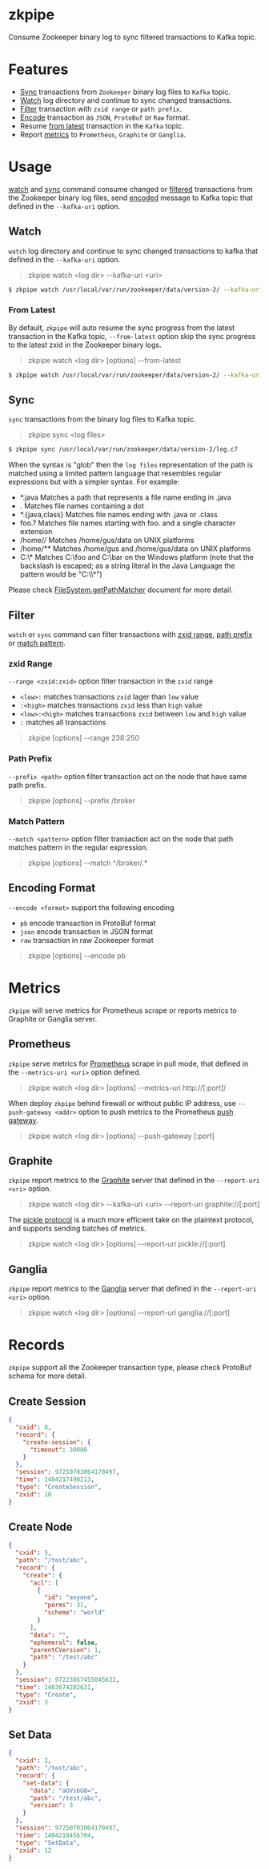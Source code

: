# zkpipe

Consume Zookeeper binary log to sync filtered transactions to Kafka topic.

# Features

- [Sync](#sync) transactions from `Zookeeper` binary log files to `Kafka` topic. 
- [Watch](#watch) log directory and continue to sync changed transactions. 
- [Filter](#filter) transaction with `zxid range` or `path prefix`.
- [Encode](#encoding-format) transaction as `JSON`, `ProtoBuf` or `Raw` format.
- Resume [from latest](#from-latest) transaction in the `Kafka` topic.
- Report [metrics](#metrics) to `Prometheus`, `Graphite` or `Ganglia`.

# Usage

[watch](#watch) and [sync](#sync) command consume changed or [filtered](#filter) transactions from the Zookeeper binary log files, 
send [encoded](#encoding-format) message to Kafka topic that defined in the `--kafka-uri` option.

## Watch 
`watch` log directory and continue to sync changed transactions to kafka that defined in the `--kafka-uri` option.

> zkpipe watch \<log dir\> --kafka-uri \<uri\>

```bash
$ zkpipe watch /usr/local/var/run/zookeeper/data/version-2/ --kafka-uri=kafka://localhost/zkpipe 
```

### From Latest
By default, `zkpipe` will auto resume the sync progress from the latest transaction in the Kafka topic, 
`--from-latest` option skip the sync progress to the latest zxid in the Zookeeper binary logs. 

> zkpipe watch \<log dir\> [options] --from-latest

```bash
$ zkpipe watch /usr/local/var/run/zookeeper/data/version-2/ --kafka-uri=kafka://localhost/zkpipe --from-latest
```

## Sync 
`sync` transactions from the binary log files to Kafka topic.

> zkpipe sync \<log files\>

```bash
$ zkpipe sync /usr/local/var/run/zookeeper/data/version-2/log.c7
```

When the syntax is "glob" then the `log files` representation of the path is matched using a limited pattern language that resembles regular expressions but with a simpler syntax. For example:

- *.java	Matches a path that represents a file name ending in .java
- *.*	Matches file names containing a dot
- *.{java,class}	Matches file names ending with .java or .class
- foo.?	Matches file names starting with foo. and a single character extension
- /home/*/*	Matches /home/gus/data on UNIX platforms
- /home/**	Matches /home/gus and /home/gus/data on UNIX platforms
- C:\\*	Matches C:\foo and C:\bar on the Windows platform (note that the backslash is escaped; as a string literal in the Java Language the pattern would be "C:\\\\*")

Please check [FileSystem.getPathMatcher](https://docs.oracle.com/javase/7/docs/api/java/nio/file/FileSystem.html#getPathMatcher(java.lang.String)) document for more detail. 

## Filter 

`watch` or `sync` command can filter transactions with [zxid range](#zxid-range), [path prefix](#path-prefix) or [match pattern](#match-pattern).

### zxid Range

`--range <zxid:zxid>` option filter transaction in the `zxid` range
- `<low>:` matches transactions `zxid` lager than `low` value
- `:<high>` matches transactions `zxid` less than `high` value
- `<low>:<high>` matches transactions `zxid` between `low` and `high` value
- `:` matches all transactions

> zkpipe [options] --range 238:250

### Path Prefix

`--prefix <path>` option filter transaction act on the node that have same path prefix.

> zkpipe [options] --prefix /broker

### Match Pattern

`--match <pattern>` option filter transaction act on the node that path matches pattern in the regular expression. 

> zkpipe [options] --match ^/broker/.*

## Encoding Format

`--encode <format>` support the following encoding

- `pb` encode transaction in ProtoBuf format
- `json` encode transaction in JSON format
- `raw` transaction in raw Zookeeper format 

> zkpipe [options] --encode pb

# Metrics

`zkpipe` will serve metrics for Prometheus scrape or reports metrics to Graphite or Ganglia server.

## Prometheus

`zkpipe` serve metrics for [Prometheus](https://prometheus.io/) scrape in pull mode, that defined in the `--metrics-uri <uri>` option defined. 

> zkpipe watch \<log dir\> [options] --metrics-uri http://<host>\[:port\]/<topic>

When deploy `zkpipe` behind firewall or without public IP address, use `--push-gateway <addr>` option to push metrics to the Prometheus [push gateway](https://prometheus.io/docs/practices/pushing/).

> zkpipe watch \<log dir\> [options] --push-gateway <host>\[:port\]

## Graphite

`zkpipe` report metrics to the [Graphite](https://graphiteapp.org/) server that defined in the `--report-uri <uri>` option.

> zkpipe watch \<log dir\> --kafka-uri \<uri\> --report-uri graphite://<host>\[:port\]

The [pickle protocol](http://graphite.readthedocs.io/en/latest/feeding-carbon.html#the-pickle-protocol) is a much more efficient take on the plaintext protocol, and supports sending batches of metrics.

> zkpipe watch \<log dir\> [options] --report-uri pickle://<host>\[:port\]

## Ganglia

`zkpipe` report metrics to the [Ganglia](http://ganglia.info/) server that defined in the `--report-uri <uri>` option.

> zkpipe watch \<log dir\> [options] --report-uri ganglia://<host>\[:port\]

# Records

`zkpipe` support all the Zookeeper transaction type, please check ProtoBuf schema for more detail.

## Create Session
```json
{
  "cxid": 0,
  "record": {
    "create-session": {
      "timeout": 30000
    }
  },
  "session": 97250703064170497,
  "time": 1484217490213,
  "type": "CreateSession",
  "zxid": 10
}
```
## Create Node
```json
{
  "cxid": 5,
  "path": "/test/abc",
  "record": {
    "create": {
      "acl": [
        {
          "id": "anyone",
          "perms": 31,
          "scheme": "world"
        }
      ],
      "data": "",
      "ephemeral": false,
      "parentCVersion": 1,
      "path": "/test/abc"
    }
  },
  "session": 97223867455045632,
  "time": 1483674202631,
  "type": "Create",
  "zxid": 3
}
```
## Set Data
```json
{
  "cxid": 2,
  "path": "/test/abc",
  "record": {
    "set-data": {
      "data": "aGVsbG8=",
      "path": "/test/abc",
      "version": 3
    }
  },
  "session": 97250703064170497,
  "time": 1484218456704,
  "type": "SetData",
  "zxid": 12
}
```